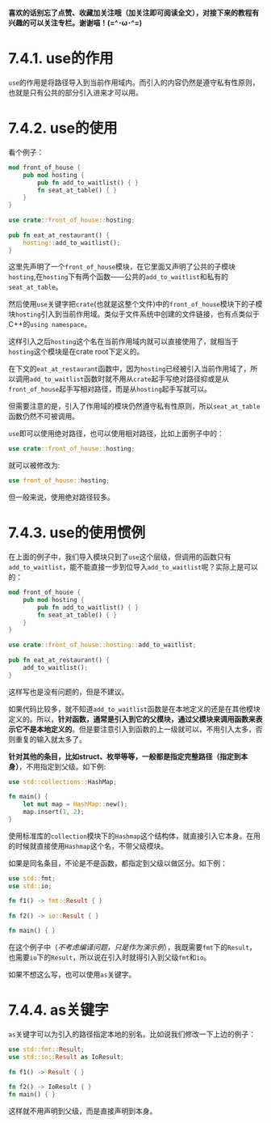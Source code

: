 **喜欢的话别忘了点赞、收藏加关注哦（加关注即可阅读全文），对接下来的教程有兴趣的可以关注专栏。谢谢喵！(=^･ω･^=)**
# 7.4.1. use的作用
`use`的作用是将路径导入到当前作用域内。而引入的内容仍然是遵守私有性原则，也就是只有公共的部分引入进来才可以用。

# 7.4.2. use的使用
看个例子：
```rust
mod front_of_house {  
    pub mod hosting {  
        pub fn add_to_waitlist() { }  
        fn seat_at_table() { }  
    }  
}  
  
use crate::front_of_house::hosting;  
  
pub fn eat_at_restaurant() {  
    hosting::add_to_waitlist();  
}
```
这里先声明了一个`front_of_house`模块，在它里面又声明了公共的子模块`hosting`,在`hosting`下有两个函数——公共的`add_to_waitlist`和私有的`seat_at_table`。

然后使用`use`关键字把`crate`(也就是这整个文件)中的`front_of_house`模块下的子模块`hosting`引入到当前作用域。类似于文件系统中创建的文件链接，也有点类似于C++的`using namespace`。

这样引入之后`hosting`这个名在当前作用域内就可以直接使用了，就相当于`hosting`这个模块是在crate root下定义的。

在下文的`eat_at_restaurant`函数中，因为`hosting`已经被引入当前作用域了，所以调用`add_to_waitlist`函数时就不用从`crate`起手写绝对路径抑或是从`front_of_house`起手写相对路径，而是从`hosting`起手写就可以。

但需要注意的是，引入了作用域的模块仍然遵守私有性原则，所以`seat_at_table`函数仍然不可被调用。

`use`即可以使用绝对路径，也可以使用相对路径，比如上面例子中的：
```rust
use crate::front_of_house::hosting; 
```
就可以被修改为:
```rust
use front_of_house::hosting;
```

但一般来说，使用绝对路径较多。

# 7.4.3. use的使用惯例
在上面的例子中，我们导入模块只到了`use`这个层级，但调用的函数只有`add_to_waitlist`，能不能直接一步到位导入`add_to_waitlist`呢？实际上是可以的：
```rust
mod front_of_house {  
    pub mod hosting {  
        pub fn add_to_waitlist() { }  
        fn seat_at_table() { }  
    }  
}  
  
use crate::front_of_house::hosting::add_to_waitlist;  
  
pub fn eat_at_restaurant() {  
    add_to_waitlist();  
}
```
这样写也是没有问题的，但是不建议。

如果代码比较多，就不知道`add_to_waitlist`函数是在本地定义的还是在其他模块定义的。所以，**针对函数，通常是引入到它的父模块，通过父模块来调用函数来表示它不是本地定义的**。但是要注意引入到函数的上一级就可以，不用引入太多，否则重复的输入就太多了。

**针对其他的条目，比如struct、枚举等等，一般都是指定完整路径（指定到本身）**，不用指定到父级。如下例:
```rust
use std::collections::HashMap;  
  
fn main() {  
    let mut map = HashMap::new();  
    map.insert(1, 2);  
}
```
使用标准库的`collection`模块下的`Hashmap`这个结构体，就直接引入它本身。在用的时候就直接使用`Hashmap`这个名，不带父级模块。

如果是同名条目，不论是不是函数，都指定到父级以做区分。如下例：
```rust
use std::fmt;  
use std::io;  
  
fn f1() -> fmt::Result { }  
  
fn f2() -> io::Result { }

fn main() { }
```
在这个例子中（*不考虑编译问题，只是作为演示例*），我既需要`fmt`下的`Result`，也需要`io`下的`Result`，所以说在引入时就得引入到父级`fmt`和`io`。

如果不想这么写，也可以使用`as`关键字。

# 7.4.4. as关键字
`as`关键字可以为引入的路径指定本地的别名。比如说我们修改一下上边的例子：
```rust
use std::fmt::Result;  
use std::io::Result as IoResult;  
  
fn f1() -> Result { }  
  
fn f2() -> IoResult { }  
fn main() { }
```
这样就不用声明到父级，而是直接声明到本身。
